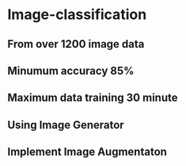# Image-classification

## From over 1200 image data
## Minumum accuracy 85%
## Maximum data training 30 minute
## Using Image Generator
## Implement Image Augmentaton
